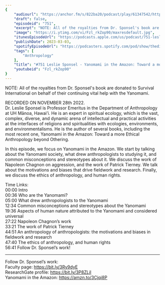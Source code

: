```yaml
---
{
	"audiourl": "https://anchor.fm/s/822ba20/podcast/play/61347542/https%3A%2F%2Fd3ctxlq1ktw2nl.cloudfront.net%2Fstaging%2F2022-10-28%2Fc956f75b-9997-85e1-0c51-d265b342758b.m4a",
	"draft": false,
	"episodeid": "751",
	"excerpt": "NOTE: All of the royalties from Dr. Sponsel's book are donated to Survival International on behalf of their continuing vital help with the Yanomami.",
	"image": "https://i.ytimg.com/vi/Fzl_rkZop90/maxresdefault.jpg",
	"itunesEpisodeUrl": "https://podcasts.apple.com/us/podcast/751-leslie-sponsel-yanomami-in-the-amazon-toward-a/id1451347236?i=1000602682450&uo=4",
	"publishDate": 2023-03-03,
	"spotifyEpisodeUrl": "https://podcasters.spotify.com/pod/show/thedissenter/episodes/751-Leslie-Sponsel---Yanomami-in-the-Amazon-Toward-a-more-Ethical-Anthropology-beyond-Othering-e1rem8m",
	"tags": [
		"Anthropology"
	],
	"title": "#751 Leslie Sponsel - Yanomami in the Amazon: Toward a more Ethical Anthropology beyond Othering",
	"youtubeid": "Fzl_rkZop90"
}
---
```

NOTE: All of the royalties from Dr. Sponsel's book are donated to Survival International on behalf of their continuing vital help with the Yanomami.

RECORDED ON NOVEMBER 28th 2022.  
Dr. Leslie Sponsel is Professor Emeritus in the Department of Anthropology at UH Mānoa, Hawai’i. He is an expert in spiritual ecology, which is the vast, complex, diverse, and dynamic arena of intellectual and practical activities at the interfaces of religions and spiritualities with ecologies, environments, and environmentalisms. He is the author of several books, including the most recent one, Yanomami in the Amazon: Toward a more Ethical Anthropology beyond Othering.

In this episode, we focus on Yanomami in the Amazon. We start by talking about the Yanomami society, what drew anthropologists to studying it, and common misconceptions and stereotypes about it. We discuss the work of Napoleon Chagnon on aggression, and the work of Patrick Tierney. We talk about the motivations and biases that drive fieldwork and research. Finally, we discuss the ethics of anthropology, and human rights.

Time Links:  
<time>00:00</time> Intro  
<time>00:36</time> Who are the Yanomami?  
<time>05:00</time> What drew anthropologists to the Yanomami  
<time>12:34</time> Common misconceptions and stereotypes about the Yanomami  
<time>19:36</time> Aspects of human nature attributed to the Yanomami and considered universal  
<time>27:22</time> Napoleon Chagnon’s work  
<time>33:21</time> The work of Patrick Tierney  
<time>44:51</time> An anthropology of anthropologists: the motivations and biases in fieldwork and research  
<time>47:40</time> The ethics of anthropology, and human rights  
<time>56:41</time> Follow Dr. Sponsel’s work!

---

Follow Dr. Sponsel’s work:  
Faculty page: https://bit.ly/3Ry9dyE  
ResearchGate profile: https://bit.ly/3P8ZLjI  
Yanomami in the Amazon: https://amzn.to/3Cjqi8P
